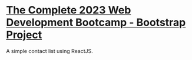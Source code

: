 # [The Complete 2023 Web Development Bootcamp - Bootstrap Project](https://www.udemy.com/course/the-complete-web-development-bootcamp/)

A simple contact list using ReactJS.

